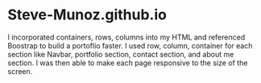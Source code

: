 # Steve-Munoz.github.io

I incorporated containers, rows, columns into my HTML and referenced Boostrap to build a portoflio faster. I used row, column, container for each section like Navbar, portfolio section, contact section, and about me section. I was then able to make each page responsive to the size of the screen.
